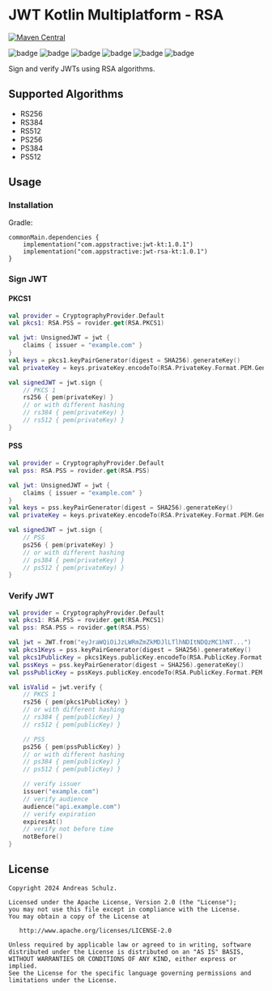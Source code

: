 ﻿# JWT Kotlin Multiplatform - RSA

[![Maven Central](https://img.shields.io/maven-central/v/com.appstractive/jwt-rsa-kt?label=Maven%20Central)](https://central.sonatype.com/artifact/com.appstractive/jwt-rsa-kt)

![badge][badge-android]
![badge][badge-apple]
![badge][badge-jvm]
![badge][badge-js]
![badge][badge-win]
![badge][badge-linux]

Sign and verify JWTs using RSA algorithms.

## Supported Algorithms

- RS256
- RS384
- RS512
- PS256
- PS384
- PS512

## Usage

### Installation

Gradle:

```
commonMain.dependencies {
    implementation("com.appstractive:jwt-kt:1.0.1")
    implementation("com.appstractive:jwt-rsa-kt:1.0.1")
}
```

### Sign JWT

#### PKCS1

```kotlin
val provider = CryptographyProvider.Default
val pkcs1: RSA.PSS = rovider.get(RSA.PKCS1)

val jwt: UnsignedJWT = jwt {
    claims { issuer = "example.com" }
}
val keys = pkcs1.keyPairGenerator(digest = SHA256).generateKey()
val privateKey = keys.privateKey.encodeTo(RSA.PrivateKey.Format.PEM.Generic)

val signedJWT = jwt.sign {
    // PKCS 1
    rs256 { pem(privateKey) }
    // or with different hashing
    // rs384 { pem(privateKey) }
    // rs512 { pem(privateKey) }
}
```

#### PSS

```kotlin
val provider = CryptographyProvider.Default
val pss: RSA.PSS = rovider.get(RSA.PSS)

val jwt: UnsignedJWT = jwt {
    claims { issuer = "example.com" }
}
val keys = pss.keyPairGenerator(digest = SHA256).generateKey()
val privateKey = keys.privateKey.encodeTo(RSA.PrivateKey.Format.PEM.Generic)

val signedJWT = jwt.sign {
    // PSS
    ps256 { pem(privateKey) }
    // or with different hashing
    // ps384 { pem(privateKey) }
    // ps512 { pem(privateKey) }
}
```

### Verify JWT

```kotlin
val provider = CryptographyProvider.Default
val pkcs1: RSA.PSS = rovider.get(RSA.PKCS1)
val pss: RSA.PSS = rovider.get(RSA.PSS)

val jwt = JWT.from("eyJraWQiOiJzLWRmZmZkMDJlLTlhNDItNDQzMC1hNT...")
val pkcs1Keys = pss.keyPairGenerator(digest = SHA256).generateKey()
val pkcs1PublicKey = pkcs1Keys.publicKey.encodeTo(RSA.PublicKey.Format.PEM.Generic)
val pssKeys = pss.keyPairGenerator(digest = SHA256).generateKey()
val pssPublicKey = pssKeys.publicKey.encodeTo(RSA.PublicKey.Format.PEM.Generic)

val isValid = jwt.verify {
    // PKCS 1
    rs256 { pem(pkcs1PublicKey) }
    // or with different hashing
    // rs384 { pem(publicKey) }
    // rs512 { pem(publicKey) }

    // PSS
    ps256 { pem(pssPublicKey) }
    // or with different hashing
    // ps384 { pem(publicKey) }
    // ps512 { pem(publicKey) }

    // verify issuer
    issuer("example.com")
    // verify audience
    audience("api.example.com")
    // verify expiration
    expiresAt()
    // verify not before time
    notBefore()
}
```

## License

```
Copyright 2024 Andreas Schulz.

Licensed under the Apache License, Version 2.0 (the "License");
you may not use this file except in compliance with the License.
You may obtain a copy of the License at

   http://www.apache.org/licenses/LICENSE-2.0

Unless required by applicable law or agreed to in writing, software
distributed under the License is distributed on an "AS IS" BASIS,
WITHOUT WARRANTIES OR CONDITIONS OF ANY KIND, either express or implied.
See the License for the specific language governing permissions and
limitations under the License.
```

[badge-android]: http://img.shields.io/badge/platform-android-6EDB8D.svg?style=flat

[badge-apple]: http://img.shields.io/badge/platform-apple-111111.svg?style=flat

[badge-jvm]: http://img.shields.io/badge/platform-jvm-CDCDCD.svg?style=flat

[badge-js]: http://img.shields.io/badge/platform-js-f7df1e.svg?style=flat

[badge-win]: http://img.shields.io/badge/platform-win-357EC7.svg?style=flat

[badge-linux]: http://img.shields.io/badge/platform-linux-CDCDCD.svg?style=flat
